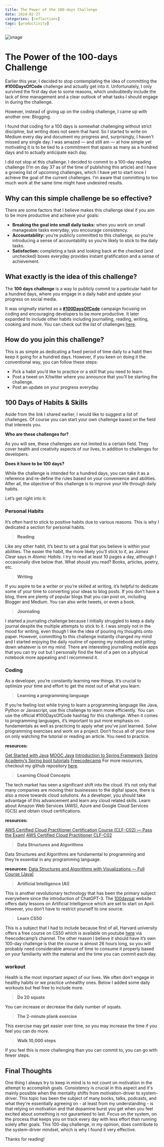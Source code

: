 ```yaml
---
title: The Power of the 100-days Challenge
date: 2024-02-27
categories: [reflections]
tags: [productivity]
---
```


![image](https://github.com/Firasama29/my-blog/assets/67781796/929c0ad7-a507-40ae-b029-3f637f992892)

# The Power of the 100-days Challenge

Earlier this year, I decided to stop contemplating the idea of committing the **#100DaysOfCode** challenge and actually get into it. Unfortunately, I only survived the first day due to some reasons, which undoubtedly include the lack of time management and a clear outlook of what tasks I should engage in during the challenge.

However, instead of giving up on the coding challenge, I came up with another one: Blogging.

I found that coding for a 100 days is somewhat challenging without strict discipline, but writing does not seem that hard. So I started to write on Medium every day and document my progress and, surprisingly, I haven’t missed any single day. I was amazed — and still am — at how simple yet motivating it is to be tied to a commitment that spans as many as a hundred days and to actually anticipate each day.

I did not stop at this challenge. I decided to commit to a 100-day reading challenge (I’m on day 37 as of the time of publishing this article) and I have a growing list of upcoming challenges, which I have yet to start once I achieve the goal of the current challenges. I’m aware that committing to too much work at the same time might have undesired results.

## Why can this simple challenge be so effective?
There are some factors that I believe makes this challenge ideal if you aim to be more productive and achieve your goals:

- **Breaking the goal into small daily tasks:** when you work on small manageable tasks everyday, you encourage consistency.
- **Accountability:** you’re publicly committed to this challenge, so you’re introducing a sense of accountability so you’re likely to stick to the daily tasks.
- **Satisfaction:** completing a task and looking back at the checked (and unchecked) boxes everyday provides instant gratification and a sense of achievement.

## What exactly is the idea of this challenge?
The **100 days challenge** is a way to publicly commit to a particular habit for a hundred days, where you engage in a daily habit and update your progress on social media.

It was originally started as a **[#100DaysOfCode](https://www.100daysofcode.com/)** campaign focusing on coding and encouraging developers to be more productive. It later expanded to include other habits including journalling, reading, writing, cooking and more. You can check out the list of challenges [here](https://www.100daysofx.com/).

## How do you join this challenge?
This is as simple as dedicating a fixed period of time daily to a habit then keep it going for a hundred days. However, if you keen on doing it the conventional way, you can follow these steps:

- Pick a habit you’d like to practice or a skill that you need to learn.
- Post a tweet on X/twitter where you announce that you’ll be starting the challenge.
- Post an update on your progress everyday.


## 100 Days of Habits & Skills
Aside from the link I shared earlier, I would like to suggest a list of challenges. Of course you can start your own challenge based on the field that interests you.

**Who are these challenges for?**

As you will see, these challenges are not limited to a certain field. They cover health and creativity aspects of our lives, in addition to challenges for developers.

**Does it have to be 100 days?**

While the challenge is intended for a hundred days, you can take it as a reference and re-define the rules based on your convenience and abilities. After all, the objective of this challenge is to improve your life through daily habits.

Let’s get right into it:

### Personal Habits
It’s often hard to stick to positive habits due to various reasons. This is why I dedicated a section for personal habits.

> **Reading**

Like any other habit, it’s best to set a goal that you believe is within your abilities. The easier the habit, the more likely you’ll stick to it, as *James Clear* says in *Atomic Habits*. I try to read at least 10 pages a day, although I occasionally dive below that.
What should you read? Books, articles, poetry, etc.

> **Writing**

If you aspire to be a writer or you’re skilled at writing, it’s helpful to dedicate some of your time to converting your ideas to blog posts. If you don’t have a blog, there are plenty of popular blogs that you can post on, including Blogger and Medium. You can also write tweets, or even a book.

> **Journaling**

I started a journaling challenge because I initially struggled to keep a daily journal despite the multiple attempts to stick to it. I was simply not in the mood for writing, even though I like the idea of pouring my thoughts onto paper. However, committing to this challenge instantly changed my mind and I started enjoying the daily routine of opening my notebook and jotting down whatever is on my mind.
There are interesting journalling mobile apps that you can try out but I personally find the feel of a pen on a physical notebook more appealing and I recommend it.

### Coding
As a developer, you’re constantly learning new things. It’s crucial to optimize your time and effort to get the most out of what you learn.

> **Learning a programming language**

If you’re feeling lost while trying to learn a programming language like Java, Python or Javascript, use this challenge to learn more efficiently. You can use the official #100DaysOfCode hashtag for this challenge.
When it comes to programming languages, it’s important to put more emphasis on fundamentals as well as practicing to apply what you’ve just learned. Solve programming exercises and work on a project. Don’t focus all of your time on only watching the tutorial or reading an article. You need to practice.

**resources:**

[Get Started with Java](https://www.baeldung.com/get-started-with-java-series)
[MOOC Java](https://java-programming.mooc.fi/)
[Introduction to Spring Framework](https://docs.spring.io/spring-framework/docs/4.3.12.RELEASE/spring-framework-reference/html/overview.html)
[Spring Academy’s Spring boot tutorials](https://spring.academy/courses/spring-boot)
[Freecodecamp](https://www.freecodecamp.org/learn)
For more resources, checkout my github repository [here](https://github.com/Firasama29/coding-resources).

> **Learning Cloud Concepts**

The tech market has seen a significant shift into the cloud. It’s not only that many companies are moving their businesses to the digital space, there is also a move towards cloud solutions. As a developer, you should take advantage of this advancement and learn any cloud related skills. Learn about Amazon Web Services (AWS), Azure and Google Cloud Services (GCS) and obtain cloud certifications.

**resources:**

[AWS Certified Cloud Practitioner Certification Course (CLF-C02) — Pass the Exam!](https://www.youtube.com/watch?v=NhDYbskXRgc)
[AWS Certified Cloud Practitioner CLF-C02](https://www.udemy.com/course/aws-cloud-practitioner-complete-aws-introduction/?couponCode=ST22FS22724)

> **Data Structures and Algorithms**

Data Structures and Algorithms are fundamental to programming and they’re essential in any programming language.

**resources:**
[Data Structures and Algorithms with Visualizations — Full Course (Java)](https://www.youtube.com/watch?v=2ZLl8GAk1X4)

> **Artificial Intelligence (AI)**

This is another revolutionary technology that has been the primary subject everywhere since the introduction of ChatGPT-3. The
[100daysai](https://www.100daysai.com/) website offers daily lessons on Artificial Intelligence which are set to start on April. However, you don’t have to restrict yourself to one source.

> **Learn CS50**

This is a subject that I had to include because first of all, Harvard university offers a free course on CS50 which is available on youtube [here](https://www.youtube.com/watch?v=LfaMVlDaQ24) via freecodecamp’s channel. The other reason I believe it should have it’s own 100-day challenge is that the course is almost 26 hours long, so you will probably need considerable amount of time to consume it properly based on your familiarity with the material and the time you can commit each day.

### workout
Health is the most important aspect of our lives. We often don’t engage in healthy habits or we practice unhealthy ones. Below I added some daily workouts but feel free to include more.

> **Do 20 squats**

You can increase or decrease the daily number of squats.

> **The 2-minute plank exercise**

This exercise may get easier over time, so you may increase the time if you feel you can do more.

> **Walk 10,000 steps**

If you feel this is more challenging than you can commit to, you can go with fewer steps.

## Final Thoughts
One thing I always try to keep in mind is to not count on motivation in the attempt to accomplish goals. Consistency is crucial in this aspect and it's mainly possible when the mentality shifts from motivation-driver to system-driver.
This topic has been the subject of many books, talks, podcasts, and what they're essentially agreeing on - at least from my understanding - is that relying on motivation and that dopamine burst you get when you feel excited about something is not gauranteed to last. Focus on the system, on the process that keeps you on track every day with less effort than running solely after goals. 
This 100-day challenge, in my opinion, does contribute to the system-driver mindset, which is why I found it very effective.

Thanks for reading!
